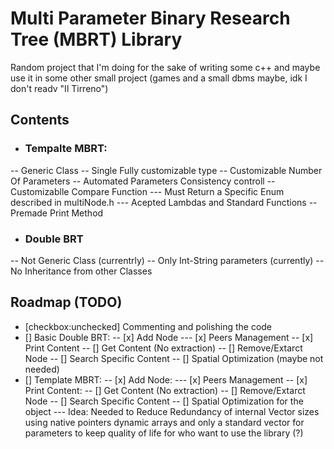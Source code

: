 # Multi Parameter Binary Research Tree (MBRT) Library 
Random project that I'm doing for the sake of writing some c++ and maybe use it in some other small project (games and a small dbms maybe, idk I don't readv "Il Tirreno") 
## Contents
- ### Tempalte MBRT:
-- Generic Class
-- Single Fully customizable type
-- Customizable Number Of Parameters
-- Automated Parameters Consistency controll
-- Customizablle Compare Function
--- Must Return a Specific Enum described in multiNode.h 
--- Acepted Lambdas and Standard Functions
-- Premade Print Method

- ### Double BRT
-- Not Generic Class (currentrly)
-- Only Int-String parameters (currently)
-- No Inheritance from other Classes

## Roadmap (TODO)
- [checkbox:unchecked] Commenting and polishing the code 
- [] Basic Double BRT: 
-- [x] Add Node
--- [x] Peers Management
-- [x] Print Content
-- [] Get Content (No extraction)
-- [] Remove/Extarct Node
-- [] Search Specific Content 
-- [] Spatial Optimization (maybe not needed)
- [] Template MBRT:
-- [x] Add Node:
--- [x] Peers Management
-- [x] Print Content: 
-- [] Get Content (No extraction)
-- [] Remove/Extarct Node
-- [] Search Specific Content 
-- [] Spatial Optimization for the object
--- Idea: Needed to Reduce Redundancy of internal Vector sizes using native pointers dynamic arrays and only a standard vector for parameters  to keep quality of life for who want to use the library (?)


